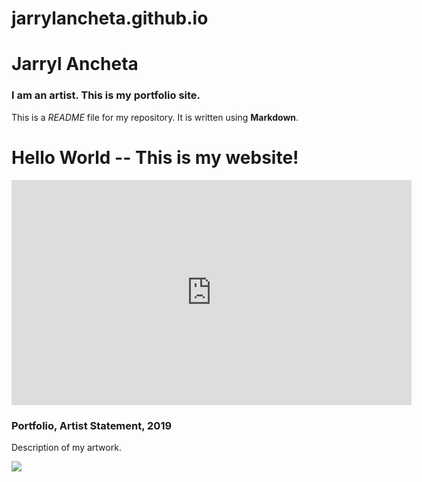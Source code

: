 # jarrylancheta.github.io
# Jarryl Ancheta

### I am an artist. This is my portfolio site.

This is a *README* file for my repository. It is written using **Markdown**.
<!DOCTYPE html>
<html>
  <head>
    <meta charset="utf-8">
    <title>(Jarryl Ancheta)</title>
    <link rel="stylesheet" type="text/css" href="main.css">
  </head>
  <body>
    <h1>Hello World -- This is my website!</h1>
    <div class="portfolio-item">
      <iframe src="https://player.vimeo.com/video/45489909" width="640" height="360" frameborder="0" webkitallowfullscreen mozallowfullscreen allowfullscreen></iframe>
      <h3>Portfolio, Artist Statement, 2019</h3>
      <p>Description of my artwork.</p>
    </div>
    <div class="portfolio-item">
      <img src="https://cdna.artstation.com/p/assets/images/images/003/732/362/large/rafael-de-jongh-vaporwave.jpg?1476907882"
    </div>
  </body>
</html>
